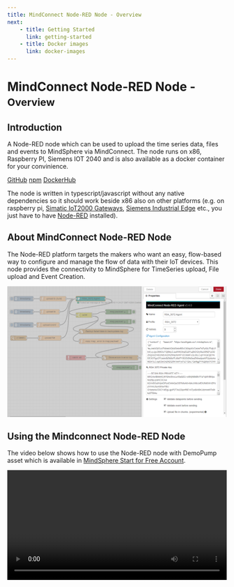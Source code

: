 ```yaml
---
title: MindConnect Node-RED Node - Overview
next:
    - title: Getting Started
      link: getting-started
    - title: Docker images
      link: docker-images
---
```


<!-- @format -->

# MindConnect Node-RED Node - <small>Overview</small>

## Introduction

A Node-RED node which can be used to upload the time series data, files and events to MindSphere via MindConnect. The node runs on x86, Raspberry PI, Siemens IOT 2040 and is also available as a docker container for your convinience.

[<i class="fab fa-github"></i> GitHub](https://github.com/mindsphere/node-red-contrib-mindconnect) [<i class="fab fa-npm"></i> npm](https://www.npmjs.com/package/@mindconnect/node-red-contrib-mindconnect) [<i class="fab fa-docker"></i> DockerHub](https://hub.docker.com/r/mindconnect/node-red-contrib-mindconnect)

The node is written in typescript/javascript without any native dependencies so it should work beside x86 also on other platforms (e.g. on raspberry pi, [Simatic IoT2000 Gateways](https://w3.siemens.com/mcms/pc-based-automation/en/industrial-iot/Pages/Default.aspx?tabcardname=simatic%20iot2000%20io-shield), [Siemens Industrial Edge](https://new.siemens.com/global/en/products/automation/topic-areas/industrial-edge.html) etc., you just have to have [Node-RED](https://nodered.org) installed).

## About MindConnect Node-RED Node

The Node-RED platform targets the makers who want an easy, flow-based way to configure and manage the flow of data with their IoT devices. This node provides the connectivity to MindSphere for TimeSeries upload, File upload and Event Creation.

![MindConnect Node-RED Node](./images/mindconnectagent-flow.png)

## Using the Mindconnect Node-RED Node

The video below shows how to use the Node-RED node with DemoPump asset which is available in [MindSphere Start for Free Account](https://siemens.mindsphere.io/en/start).

<video style='width: 100% !important; height: auto !important;' controls>
  <source src="images/node-red-start-for-free-no-sound.mp4" type="video/mp4">
Your browser does not support the video tag.
</video>
